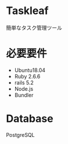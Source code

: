 # Taskleaf

簡単なタスク管理ツール

# 必要要件
- Ubuntu18.04
- Ruby 2.6.6
- rails 5.2
- Node.js
- Bundler

# Database
PostgreSQL